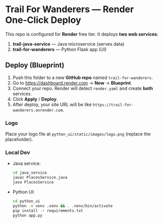 
# Trail For Wanderers — Render One‑Click Deploy

This repo is configured for **Render** free tier. It deploys **two web services**:

1. **trail-java-service** — Java microservice (serves data)
2. **trail-for-wanderers** — Python Flask app (UI)

## Deploy (Blueprint)

1) Push this folder to a new **GitHub repo** named `trail-for-wanderers`.
2) Go to https://dashboard.render.com → **New** → **Blueprint**.
3) Connect your repo. Render will detect `render.yaml` and create **both** services.
4) Click **Apply** / **Deploy**.
5) After deploy, your site URL will be like `https://trail-for-wanderers.onrender.com`.

### Logo
Place your logo file at `python_ui/static/images/logo.png` (replace the placeholder).

### Local Dev
- Java service:
  ```bash
  cd java_service
  javac PlacesService.java
  java PlacesService
  ```
- Python UI:
  ```bash
  cd python_ui
  python -m venv .venv && . .venv/bin/activate
  pip install -r requirements.txt
  python app.py
  ```
